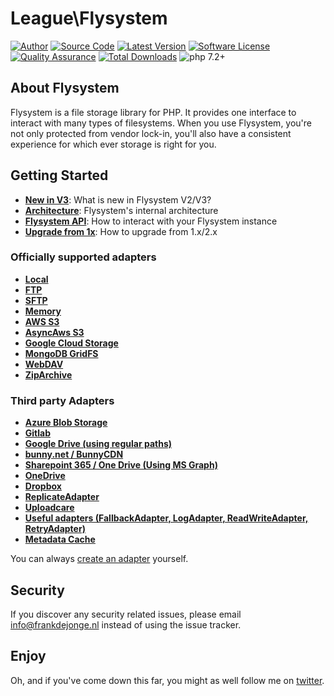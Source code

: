 # League\Flysystem

[![Author](https://img.shields.io/badge/author-@frankdejonge-blue.svg)](https://twitter.com/frankdejonge)
[![Source Code](https://img.shields.io/badge/source-thephpleague/flysystem-blue.svg)](https://github.com/thephpleague/flysystem)
[![Latest Version](https://img.shields.io/github/tag/thephpleague/flysystem.svg)](https://github.com/thephpleague/flysystem/releases)
[![Software License](https://img.shields.io/badge/license-MIT-brightgreen.svg)](https://github.com/thephpleague/flysystem/blob/master/LICENSE)
[![Quality Assurance](https://github.com/thephpleague/flysystem/workflows/Quality%20Assurance/badge.svg?branch=2.x)](https://github.com/thephpleague/flysystem/actions?query=workflow%3A%22Quality+Assurance%22)
[![Total Downloads](https://img.shields.io/packagist/dt/league/flysystem.svg)](https://packagist.org/packages/league/flysystem)
![php 7.2+](https://img.shields.io/badge/php-min%208.0.2-red.svg)

## About Flysystem

Flysystem is a file storage library for PHP. It provides one interface to
interact with many types of filesystems. When you use Flysystem, you're
not only protected from vendor lock-in, you'll also have a consistent experience
for which ever storage is right for you. 

## Getting Started

* **[New in V3](https://flysystem.thephpleague.com/docs/what-is-new/)**: What is new in Flysystem V2/V3?
* **[Architecture](https://flysystem.thephpleague.com/docs/architecture/)**: Flysystem's internal architecture
* **[Flysystem API](https://flysystem.thephpleague.com/docs/usage/filesystem-api/)**: How to interact with your Flysystem instance
* **[Upgrade from 1x](https://flysystem.thephpleague.com/docs/upgrade-from-1.x/)**: How to upgrade from 1.x/2.x

### Officially supported adapters

* **[Local](https://flysystem.thephpleague.com/docs/adapter/local/)**
* **[FTP](https://flysystem.thephpleague.com/docs/adapter/ftp/)**
* **[SFTP](https://flysystem.thephpleague.com/docs/adapter/sftp-v3/)**
* **[Memory](https://flysystem.thephpleague.com/docs/adapter/in-memory/)**
* **[AWS S3](https://flysystem.thephpleague.com/docs/adapter/aws-s3-v3/)**
* **[AsyncAws S3](https://flysystem.thephpleague.com/docs/adapter/async-aws-s3/)**
* **[Google Cloud Storage](https://flysystem.thephpleague.com/docs/adapter/google-cloud-storage/)**
* **[MongoDB GridFS](https://flysystem.thephpleague.com/docs/adapter/gridfs/)**
* **[WebDAV](https://flysystem.thephpleague.com/docs/adapter/webdav/)**
* **[ZipArchive](https://flysystem.thephpleague.com/docs/adapter/zip-archive/)**

### Third party Adapters

* **[Azure Blob Storage](https://github.com/Azure-OSS/azure-storage-php-adapter-flysystem)**
* **[Gitlab](https://github.com/RoyVoetman/flysystem-gitlab-storage)**
* **[Google Drive (using regular paths)](https://github.com/masbug/flysystem-google-drive-ext)**
* **[bunny.net / BunnyCDN](https://github.com/PlatformCommunity/flysystem-bunnycdn/tree/v3)**
* **[Sharepoint 365 / One Drive (Using MS Graph)](https://github.com/shitware-ltd/flysystem-msgraph)**
* **[OneDrive](https://github.com/doerffler/flysystem-onedrive)**
* **[Dropbox](https://github.com/spatie/flysystem-dropbox)**
* **[ReplicateAdapter](https://github.com/ajgarlag/flysystem-replicate)**
* **[Uploadcare](https://github.com/vormkracht10/flysystem-uploadcare)**
* **[Useful adapters (FallbackAdapter, LogAdapter, ReadWriteAdapter, RetryAdapter)](https://github.com/ElGigi/FlysystemUsefulAdapters)**
* **[Metadata Cache](https://github.com/jgivoni/flysystem-cache-adapter)**


You can always [create an adapter](https://flysystem.thephpleague.com/docs/advanced/creating-an-adapter/) yourself.

## Security

If you discover any security related issues, please email info@frankdejonge.nl instead of using the issue tracker.

## Enjoy

Oh, and if you've come down this far, you might as well follow me on [twitter](https://twitter.com/frankdejonge).
